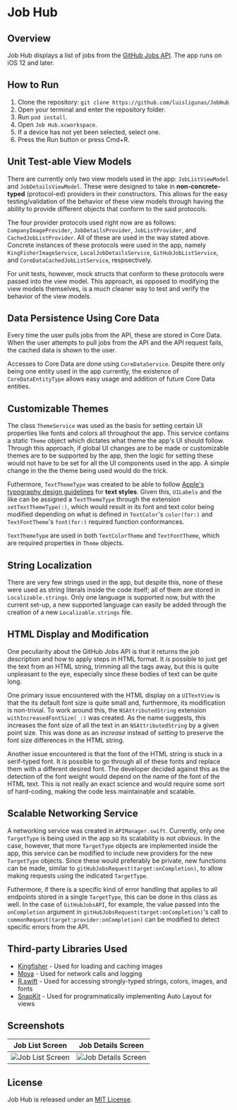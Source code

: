 # Job Hub

## Overview
Job Hub displays a list of jobs from the [GitHub Jobs API](https://jobs.github.com/api). The app runs on iOS 12 and later.

## How to Run
1. Clone the repository: `git clone https://github.com/luisligunas/JobHub`
2. Open your terminal and enter the repository folder.
3. Run `pod install`.
4. Open `Job Hub.xcworkspace`.
5. If a device has not yet been selected, select one.
6. Press the Run button or press Cmd+R.

## Unit Test-able View Models
There are currently only two view models used in the app: `JobListViewModel` and `JobDetailsViewModel`. These were designed to take in **non-concrete-typed** (protocol-ed) providers in their constructors. This allows for the easy testing/validation of the behavior of these view models through having the ability to provide different objects that conform to the said protocols.

The four provider protocols used right now are as follows: `CompanyImageProvider`, `JobDetailsProvider`, `JobListProvider`, and `CachedJobListProvider`. All of these are used in the way stated above. Concrete instances of these protocols were used in the app, namely `KingFisherImageService`, `LocalJobDetailsService`, `GitHubJobListService`, and `CoreDataCachedJobListService`, respsectively.

For unit tests, however, mock structs that conform to these protocols were passed into the view model. This approach, as opposed to modifying the view models themselves, is a much cleaner way to test and verify the behavior of the view models.

## Data Persistence Using Core Data
Every time the user pulls jobs from the API, these are stored in Core Data. When the user attempts to pull jobs from the API and the API request fails, the cached data is shown to the user.

Accesses to Core Data are done using `CoreDataService`. Despite there only being one entity used in the app currently, the existence of `CoreDataEntityType` allows easy usage and addition of future Core Data entities.

## Customizable Themes
The class `ThemeService` was used as the basis for setting certain UI properties like fonts and colors all throughout the app. This service contains a static `Theme` object which dictates what theme the app's UI should follow. Through this approach, if global UI changes are to be made or customizable themes are to be supported by the app, then the logic for setting these would not have to be set for all the UI components used in the app. A simple change in the the theme being used would do the trick.

Futhermore, `TextThemeType` was created to be able to follow [Apple's typography design guidelines](https://developer.apple.com/design/human-interface-guidelines/ios/visual-design/typography) for **text styles**. Given this, `UILabels` and the like can be assigned a `TextThemeType` through the extension `setTextThemeType(:)`, which would result in its font and text color being modified depending on what is defined in `TextColor`'s `color(for:)` and `TextFontTheme`'s `font(for:)` required function conformances.

`TextThemeType` are used in both `TextColorTheme` and `TextFontTheme`, which are required properties in `Theme` objects.

## String Localization
There are very few strings used in the app, but despite this, none of these were used as string literals inside the code itself; all of them are stored in `Localizable.strings`. Only one language is supported now, but with the current set-up, a new supported language can easily be added through the creation of a new `Localizable.strings` file.

## HTML Display and Modification
One peculiarity about the GitHub Jobs API is that it returns the job description and how to apply steps in HTML format. It *is* possible to just get the text from an HTML string, trimming all the tags away, but this is quite unpleasant to the eye, especially since these bodies of text can be quite long.

One primary issue encountered with the HTML display on a `UITextView` is that the its default font size is quite small and, furthermore, its modification is non-trivial. To work around this, the `NSAttributedString` extension `withIncreasedFontSize(_:)` was created. As the name suggests, this increases the font size of all the text in an `NSAttributedString` by a given point size. This was done as an *increase* instead of *setting* to preserve the font size differences in the HTML string.

Another issue encountered is that the font of the HTML string is stuck in a serif-typed font. It *is* possible to go through all of these fonts and replace them with a different desired font. The developer decided against this as the detection of the font weight would depend on the name of the font of the HTML text. This is not really an exact science and would require some sort of hard-coding, making the code less maintainable and scalable.

## Scalable Networking Service
A networking service was created in `APIManager.swift`. Currently, only one `TargetType` is being used in the app so its scalability is not obvious. In the case, however, that more `TargetType` objects are implemented inside the app, this service can be modified to include new providers for the new `TargetType` objects. Since these would preferably be private, new functions can be made, similar to `gitHubJobsRequest(target:onCompletion)`, to allow making requests using the indicated `TargetType`.

Futhermore, if there is a specific kind of error handling that applies to all endpoints stored in a single `TargetType`, this can be done in this class as well. In the case of `GitHubJobsAPI`, for example, the value passed into the `onCompletion` argument in `gitHubJobsRequest(target:onCompletion)`'s call to `commonRequest(target:provider:onCompletion)` can be modified to detect specific errors from the API.

## Third-party Libraries Used
- [Kingfisher](https://github.com/onevcat/Kingfisher) - Used for loading and caching images
- [Moya](https://github.com/Moya/Moya) - Used for network calls and logging
- [R.swift](https://github.com/mac-cain13/R.swift) - Used for accessing strongly-typed strings, colors, images, and fonts
- [SnapKit](https://github.com/SnapKit/SnapKit) - Used for programmatically implementing Auto Layout for views

## Screenshots
| Job List Screen | Job Details Screen |
| ----- | ----- |
| ![Job List Screen](https://user-images.githubusercontent.com/24354524/103359102-395efe80-4af2-11eb-8333-f03f8bdab85c.PNG) | ![Job Details Screen]( https://user-images.githubusercontent.com/24354524/103359146-4da2fb80-4af2-11eb-93ec-d2a36abebb84.PNG) |

## License
Job Hub is released under an [MIT License](LICENSE).
